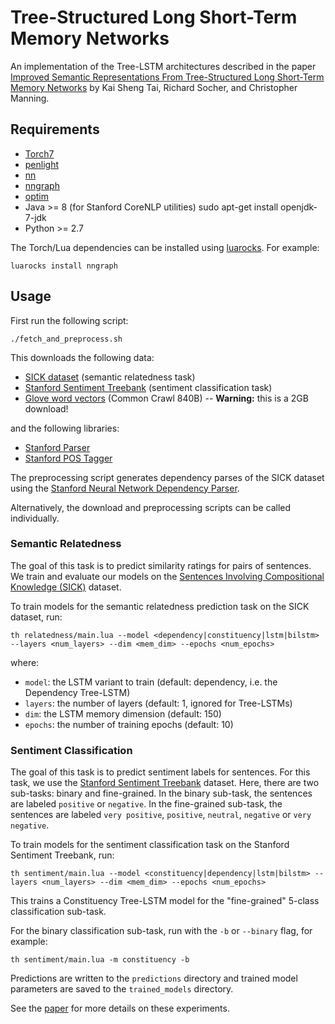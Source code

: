 Tree-Structured Long Short-Term Memory Networks
===============================================

An implementation of the Tree-LSTM architectures described in the paper 
[Improved Semantic Representations From Tree-Structured Long Short-Term Memory
Networks](http://arxiv.org/abs/1503.00075) by Kai Sheng Tai, Richard Socher, and 
Christopher Manning.

## Requirements

- [Torch7](https://github.com/torch/torch7)
- [penlight](https://github.com/stevedonovan/Penlight)
- [nn](https://github.com/torch/nn)
- [nngraph](https://github.com/torch/nngraph)
- [optim](https://github.com/torch/optim)
- Java >= 8 (for Stanford CoreNLP utilities)
sudo apt-get install openjdk-7-jdk
- Python >= 2.7

The Torch/Lua dependencies can be installed using [luarocks](http://luarocks.org). For example:

```
luarocks install nngraph
```

## Usage

First run the following script:

```
./fetch_and_preprocess.sh
```

This downloads the following data:

  - [SICK dataset](http://alt.qcri.org/semeval2014/task1/index.php?id=data-and-tools) (semantic relatedness task)
  - [Stanford Sentiment Treebank](http://nlp.stanford.edu/sentiment/index.html) (sentiment classification task)
  - [Glove word vectors](http://nlp.stanford.edu/projects/glove/) (Common Crawl 840B) -- **Warning:** this is a 2GB download!

and the following libraries:

  - [Stanford Parser](http://nlp.stanford.edu/software/lex-parser.shtml)
  - [Stanford POS Tagger](http://nlp.stanford.edu/software/tagger.shtml)

The preprocessing script generates dependency parses of the SICK dataset using the
[Stanford Neural Network Dependency Parser](http://nlp.stanford.edu/software/nndep.shtml).

Alternatively, the download and preprocessing scripts can be called individually.

### Semantic Relatedness

The goal of this task is to predict similarity ratings for pairs of sentences. We train and evaluate our models on the [Sentences Involving Compositional Knowledge (SICK)](http://alt.qcri.org/semeval2014/task1/index.php?id=data-and-tools) dataset.

To train models for the semantic relatedness prediction task on the SICK dataset,
run:

```
th relatedness/main.lua --model <dependency|constituency|lstm|bilstm> --layers <num_layers> --dim <mem_dim> --epochs <num_epochs>
```

where:

  - `model`: the LSTM variant to train (default: dependency, i.e. the Dependency Tree-LSTM)
  - `layers`: the number of layers (default: 1, ignored for Tree-LSTMs)
  - `dim`: the LSTM memory dimension (default: 150)
  - `epochs`: the number of training epochs (default: 10)

### Sentiment Classification

The goal of this task is to predict sentiment labels for sentences. For this task, we use the [Stanford Sentiment Treebank](http://nlp.stanford.edu/sentiment/index.html) dataset. Here, there are two sub-tasks: binary and fine-grained. In the binary sub-task, the sentences are labeled `positive` or `negative`. In the fine-grained sub-task, the sentences are labeled `very positive`, `positive`, `neutral`, `negative` or `very negative`.

To train models for the sentiment classification task on the Stanford Sentiment Treebank, run:

```
th sentiment/main.lua --model <constituency|dependency|lstm|bilstm> --layers <num_layers> --dim <mem_dim> --epochs <num_epochs>
```

This trains a Constituency Tree-LSTM model for the "fine-grained" 5-class classification sub-task.

For the binary classification sub-task, run with the `-b` or `--binary` flag, for example:

```
th sentiment/main.lua -m constituency -b
```

Predictions are written to the `predictions` directory and trained model parameters are saved to the `trained_models` directory.

See the [paper](http://arxiv.org/abs/1503.00075) for more details on these experiments.
